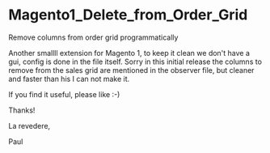 # Magento1_Delete_from_Order_Grid
Remove columns from order grid programmatically

Another smallll extension for Magento 1, to keep it clean we don't have a gui, config is done in the file itself.
Sorry in this initial release the columns to remove from the sales grid are mentioned in the observer file, but cleaner
and faster than his I can not make it.

If you find it useful, please like :-)

Thanks!

La revedere,

Paul
